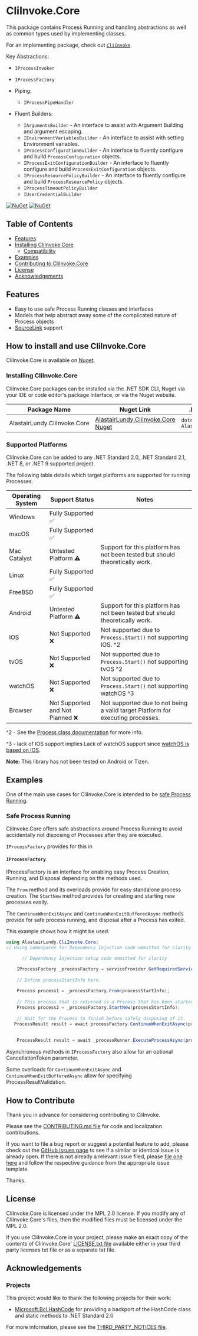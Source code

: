 # CliInvoke.Core
This package contains Process Running and handling abstractions as well as common types used by implementing classes.

For an implementing package, check out [``CliInvoke``](https://www.nuget.org/packages/AlastairLundy.CliInvoke/).

Key Abstractions:
* ``IProcessInvoker``
* ``IProcessFactory``

* Piping:
  * ``IProcessPipeHandler``

* Fluent Builders:
  * ``IArgumentsBuilder`` - An interface to assist with Argument Building and argument escaping.
  * ``IEnvironmentVariablesBuilder`` - An interface to assist with setting Environment variables.
  * ``IProcessConfigurationBuilder`` - An interface to fluently configure and build ``ProcessConfiguration`` objects.
  * ``IProcessExitConfigurationBuilder`` - An interface to fluently configure and build ``ProcessExitConfiguration`` objects.
  * ``IProcessResourcePolicyBuilder`` - An interface to fluently configure and build ``ProcessResourcePolicy`` objects.
  * ``IProcessTimeoutPolicyBuilder``
  * ``IUserCredentialBuilder``

[![NuGet](https://img.shields.io/nuget/v/AlastairLundy.CliInvoke.Core.svg)](https://www.nuget.org/packages/AlastairLundy.CliInvoke.Core/)
[![NuGet](https://img.shields.io/nuget/dt/AlastairLundy.CliInvoke.Core.svg)](https://www.nuget.org/packages/AlastairLundy.CliInvoke.Core/)

## Table of Contents
* [Features](#features)
* [Installing CliInvoke.Core](#how-to-install-and-use-cliinvokecore)
    * [Compatibility](#supported-platforms)
* [Examples](#examples)
* [Contributing to CliInvoke.Core](#how-to-contribute)
* [License](#license)
* [Acknowledgements](#acknowledgements)

## Features
* Easy to use safe Process Running classes and interfaces
* Models that help abstract away some of the complicated nature of Process objects
* [SourceLink](https://learn.microsoft.com/en-us/dotnet/standard/library-guidance/sourcelink) support

## How to install and use CliInvoke.Core
CliInvoke.Core is available on [Nuget](https://nuget.org).

### Installing CliInvoke.Core
CliInvoke.Core packages can be installed via the .NET SDK CLI, Nuget via your IDE or code editor's package interface, or via the Nuget website.

| Package Name                 | Nuget Link                                                                                    | .NET SDK CLI command                                |
|------------------------------|-----------------------------------------------------------------------------------------------|-----------------------------------------------------|
| AlastairLundy.CliInvoke.Core | [AlastairLundy.CliInvoke.Core Nuget](https://nuget.org/packages/AlastairLundy.CliInvoke.Core) | ``dotnet add package AlastairLundy.CliInvoke.Core`` |

### Supported Platforms
CliInvoke.Core can be added to any .NET Standard 2.0, .NET Standard 2.1, .NET 8, or .NET 9 supported project.

The following table details which target platforms are supported for running Processes.

| Operating System | Support Status                     | Notes                                                                           |
|------------------|------------------------------------|---------------------------------------------------------------------------------|
| Windows          | Fully Supported :white_check_mark: |                                                                                 |
| macOS            | Fully Supported :white_check_mark: |                                                                                 |
| Mac Catalyst     | Untested Platform :warning:        | Support for this platform has not been tested but should theoretically work.    |
| Linux            | Fully Supported :white_check_mark: |                                                                                 |
| FreeBSD          | Fully Supported :white_check_mark: |                                                                                 |
| Android          | Untested Platform :warning:        | Support for this platform has not been tested but should theoretically work.    |
| IOS              | Not Supported :x:                  | Not supported due to ``Process.Start()`` not supporting IOS. ^2                 | 
| tvOS             | Not Supported :x:                  | Not supported due to ``Process.Start()`` not supporting tvOS ^2                 |
| watchOS          | Not Supported :x:                  | Not supported due to ``Process.Start()`` not supporting watchOS ^3              |
| Browser          | Not Supported and Not Planned :x:  | Not supported due to not being a valid target Platform for executing processes. |

^2 - See the [Process class documentation](https://learn.microsoft.com/en-us/dotnet/api/system.diagnostics.process.start?view=net-9.0#system-diagnostics-process-start) for more info.

^3 - lack of IOS support implies Lack of watchOS support since [watchOS is based on IOS](https://en.wikipedia.org/wiki/WatchOS).


**Note:** This library has not been tested on Android or Tizen.


## Examples
One of the main use cases for CliInvoke.Core is intended to be [safe Process Running](#safe-process-running).

### Safe Process Running
CliInvoke.Core offers safe abstractions around Process Running to avoid accidentally not disposing of Processes after they are executed.

``IProcessFactory`` provides for this in

#### ``IProcessFactory``
IProcessFactory is an interface for enabling easy Process Creation, Running, and Disposal depending on the methods used.

The ``From`` method and its overloads provide for easy standalone process creation.
The ``StartNew`` method provides for creating and starting new processes easily.

The ``ContinueWhenExitAsync`` and ``ContinueWhenExitBufferedAsync`` methods provide for safe process running, and disposal after a Process has exited. 

This example shows how it might be used:
```csharp
using AlastairLundy.CliInvoke.Core;
// Using namespaces for Dependency Injection code ommitted for clarity

      // Dependency Injection setup code ommitted for clarity

    IProcessFactory _processFactory = serviceProvider.GetRequiredService<IProcessFactory>();
    
    // Define processStartInfo here.
    
    Process process1 = _processFactory.From(processStartInfo);
    
    // This process that is returned is a Process that has been started.
    Process process2 = _processFactory.StartNew(processStartInfo);
    
    // Wait for the Process to finish before safely disposing of it.
   ProcessResult result = await processFactory.ContinueWhenExitAsync(process2);
    
        
    ProcessResult result = await _processRunner.ExecuteProcessAsync(process, ProcessResultValidation.None);
```

Asynchronous methods in ``IProcessFactory`` also allow for an optional CancellationToken parameter.

Some overloads for ``ContinueWhenExitAsync`` and ``ContinueWhenExitBufferedAsync`` allow for specifying ProcessResultValidation.

## How to Contribute
Thank you in advance for considering contributing to CliInvoke.

Please see the [CONTRIBUTING.md file](https://github.com/alastairlundy/CliInvoke/blob/main/CONTRIBUTING.md) for code and localization contributions.

If you want to file a bug report or suggest a potential feature to add, please check out the [GitHub issues page](https://github.com/alastairlundy/CliInvoke/issues/) to see if a similar or identical issue is already open.
If there is not already a relevant issue filed, please [file one here](https://github.com/alastairlundy/CliInvoke/issues/new) and follow the respective guidance from the appropriate issue template.

Thanks.

## License
CliInvoke.Core is licensed under the MPL 2.0 license. If you modify any of CliInvoke.Core's files, then the modified files must be licensed under the MPL 2.0.

If you use CliInvoke.Core in your project, please make an exact copy of the contents of CliInvoke.Core' [LICENSE.txt file](https://github.com/alastairlundy/CliInvoke/blob/main/LICENSE.txt) available either in your third party licenses txt file or as a separate txt file.

## Acknowledgements

### Projects
This project would like to thank the following projects for their work:
* [Microsoft.Bcl.HashCode](https://github.com/dotnet/maintenance-packages) for providing a backport of the HashCode class and static methods to .NET Standard 2.0

For more information, please see the [THIRD_PARTY_NOTICES file](https://github.com/alastairlundy/CliInvoke.Cores/blob/main/THIRD_PARTY_NOTICES.txt).
